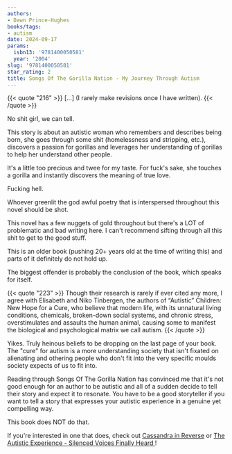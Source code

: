 ```yaml
---
authors:
- Dawn Prince-Hughes
books/tags:
- autism
date: 2024-09-17
params:
  isbn13: '9781400050581'
  year: '2004'
slug: '9781400050581'
star_rating: 2
title: Songs Of The Gorilla Nation - My Journey Through Autism
---
```


{{< quote "216" >}}
[...] (I rarely make revisions once I have written).
{{< /quote >}}

No shit girl, we can tell.

This story is about an autistic woman who remembers and describes being born, she goes through some shit (homelessness and stripping, etc.), discovers a passion for gorillas and leverages her understanding of gorillas to help her understand other people.

<!--more-->

It's a little too precious and twee for my taste. For fuck's sake, she touches a gorilla and instantly discovers the meaning of true love.

Fucking hell.

Whoever greenlit the god awful poetry that is interspersed throughout this novel should be shot.

This novel has a few nuggets of gold throughout but there's a LOT of problematic and bad writing here. I can't recommend sifting through all this shit to get to the good stuff.

This is an older book (pushing 20+ years old at the time of writing this) and parts of it definitely do not hold up.

The biggest offender is probably the conclusion of the book, which speaks for itself. 

{{< quote "223" >}}
Though their research is rarely if ever cited any­ more, I agree with Elisabeth and Niko Tinbergen, the authors of “Autistic” Children: New Hope for a Cure, who believe that modern life, with its unnatural living conditions, chemicals, broken-down social systems, and chronic stress, overstimulates and assaults the human animal, causing some to manifest the biological and psychological matrix we call autism.
{{< /quote >}}

Yikes. Truly heinous beliefs to be dropping on the last page of your book. The "cure" for autism is a more understanding society that isn't fixated on alienating and othering people who don't fit into the very specific moulds society expects of us to fit into.

Reading through Songs Of The Gorilla Nation has convinced me that it's not good enough for an author to be autistic and all of a sudden decide to tell their story and expect it to resonate. You have to be a good storyteller if you want to tell a story that expresses your autistic experience in a genuine yet compelling way.

This book does NOT do that.

If you're interested in one that does, check out [Cassandra in Reverse](/books/9780778307877) or [The Autistic Experience - Silenced Voices Finally Heard ](/books/9781399806855)!